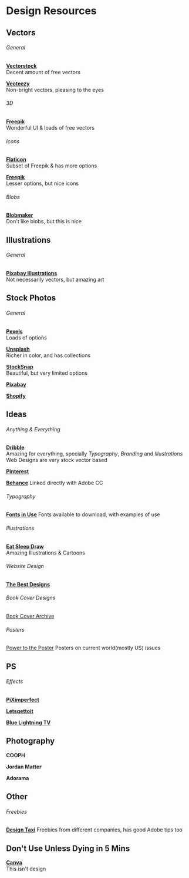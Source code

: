 # Design Resources

## Vectors

###### General
[**Vectorstock**](https://www.vectorstock.com)   
Decent amount of free vectors 

[**Vecteezy**](https://www.vecteezy.com)  
Non-bright vectors, pleasing to the eyes   
  
###### 3D
[**Freepik**](https://www.freepik.com)   
Wonderful UI & loads of free vectors
  
###### Icons   
[**Flaticon**](https://www.flaticon.com)  
Subset of Freepik & has more options   

[**Freepik**](https://www.freepik.com)   
Lesser options, but nice icons
  
###### Blobs
[**Blobmaker**](https://www.blobmaker.app)  
Don't like blobs, but this is nice

## Illustrations
###### General
[**Pixabay Illustrations**](https://pixabay.com/illustrations/)    
Not necessarily vectors, but amazing art

## Stock Photos

###### General
[**Pexels**](https://www.pexels.com)   
Loads of options

[**Unsplash**](https://unsplash.com)    
Richer in color, and has collections

[**StockSnap**](https://stocksnap.io)    
Beautiful, but very limited options

[**Pixabay**](https://pixabay.com/)   

[**Shopify**](https://burst.shopify.com)   

## Ideas

###### Anything & Everything

[**Dribble**](https://dribbble.com/)   
Amazing for everything, specially _Typography_, _Branding_ and _Illustrations_   
Web Designs are very stock vector based

[**Pinterest**](https://www.pinterest.com)

[**Behance**](https://www.behance.net)
Linked directly with Adobe CC

###### Typography
[**Fonts in Use**](https://fontsinuse.com)
Fonts available to download, with examples of use

###### Illustrations
[**Eat Sleep Draw**](https://eatsleepdraw.com)   
Amazing Illustrations & Cartoons

###### Website Design
[**The Best Designs**](https://www.thebestdesigns.com/designs/)

###### Book Cover Designs
[Book Cover Archive](http://bookcoverarchive.com)

###### Posters
[Power to the Poster](https://powertotheposter.com)
Posters on current world(mostly US) issues

## PS
###### Effects 
[**PiXimperfect**](https://www.youtube.com/channel/UCMrvLMUITAImCHMOhX88PYQ)

[**Letsgettoit**](https://www.youtube.com/user/LetsGetToitNow/videos)

[**Blue Lightning TV**](https://www.youtube.com/user/bluelightningtv)

## Photography
**COOPH**

**Jordan Matter**

**Adorama**

## Other
###### Freebies
[**Design Taxi**](https://designtaxi.com/category/Freebies)
Freebies from different companies, has good Adobe tips too

## Don't Use Unless Dying in 5 Mins
[**Canva**](https://www.canva.com)   
This isn't design
  

